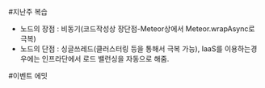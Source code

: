 #지난주 복습
- 노드의 장점 : 비동기(코드작성상 장단점-Meteor상에서 Meteor.wrapAsync로 극복)
- 노드의 단점 : 싱글쓰레드(클러스터링 등을 통해서 극복 가능), IaaS를 이용하는경우에는 인프라단에서 로드 밸런싱을 자동으로 해줌.

#이벤트 에밋
